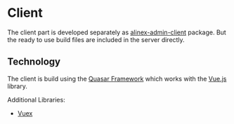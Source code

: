 # Client

The client part is developed separately as [alinex-admin-client](https://github.com/alinex/node-admin-client) package. But the ready to use build files are included in the server directly.

## Technology

The client is build using the [Quasar Framework](http://quasar-framework.org) which works with the [Vue.js](https://vuejs.org) library.

Additional Libraries:
- [Vuex](https://vuex.vuejs.org/en/intro.html)
